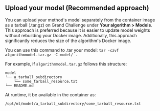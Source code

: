 ## Upload your model (Recommended approach)

You can upload your method's model separately from the container image as a tarball (.tar.gz) on Grand Challenge under
 **Your algorithm > Models**. This approach is preferred because it is easier to update model weights without rebuilding your Docker image. Additionally, this approach significantly reduces the size of the algorithm's Docker image.


You can use this command to .tar your model:  `tar -czvf algorithmmodel.tar.gz -C model/ .` 

For example, if `algorithmmodel.tar.gz` follows this structure: 
```
model
└── a_tarball_subdirectory
    └── some_tarball_resource.txt
└── README.md
```

At runtime, it be available in the container as:

`/opt/ml/model/a_tarball_subdirectory/some_tarball_resource.txt `


